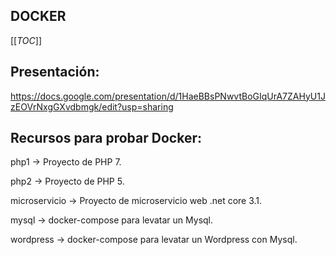 ## DOCKER

[[_TOC_]]
## Presentación:
https://docs.google.com/presentation/d/1HaeBBsPNwvtBoGIqUrA7ZAHyU1JzEOVrNxgGXvdbmgk/edit?usp=sharing

## Recursos para probar Docker:

php1 ->  Proyecto de PHP 7.

php2 ->  Proyecto de PHP 5.

microservicio -> Proyecto de microservicio web .net core 3.1.

mysql -> docker-compose para levatar un Mysql.

wordpress -> docker-compose para levatar un Wordpress con Mysql.


